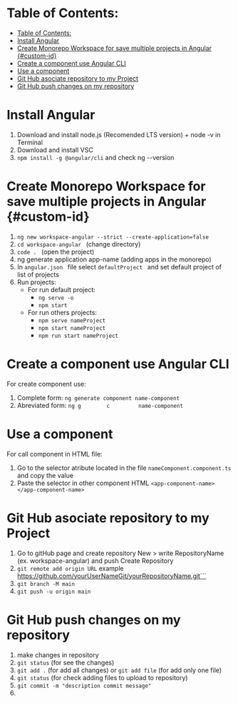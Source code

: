 # Table of Contents:
- [Table of Contents:](#table-of-contents)
- [Install Angular](#install-angular)
- [Create Monorepo Workspace for save multiple projects in Angular {#custom-id}](#create-monorepo-workspace-for-save-multiple-projects-in-angular-custom-id)
- [Create a component use Angular CLI](#create-a-component-use-angular-cli)
- [Use a component](#use-a-component)
- [Git Hub asociate repository to my Project](#git-hub-asociate-repository-to-my-project)
- [Git Hub push changes on my repository](#git-hub-push-changes-on-my-repository)

# Install Angular
1. Download and install node.js (Recomended LTS version) + node -v in Terminal
2. Download and install VSC
3.  ```npm install -g @angular/cli``` and check ng --version 

# Create Monorepo Workspace for save multiple projects in Angular {#custom-id}

1.  ```ng new workspace-angular --strict --create-application=false ```
2.  ```cd workspace-angular ``` (change directory)
3.  ```code . ``` (open the project)
4. ng generate application app-name (adding apps in the monorepo)
5. In  ```angular.json ``` file select  ```defaultProject ``` and set default project of list of projects
6. Run projects:
    - For run default project: 
        -  ```ng serve -o ```
        -  ```npm start ```
    - For run others projects: 
        -  ```npm serve nameProject ```
        -  ```npm start nameProject  ```
        -  ```npm run start nameProject ```

# Create a component use Angular CLI
For create component use:
1. Complete form:    ```ng generate component name-component ```
2. Abreviated form:  ```ng g        c         name-component ```

# Use a component
For call component in HTML file:
1. Go to the selector atribute located in the file ```nameComponent.component.ts``` and copy the value
2. Paste the selector in other component HTML ```<app-component-name></app-component-name>```

# Git Hub asociate repository to my Project
1. Go to gitHub page and create repository New > write RepositoryName (ex. workspace-angular) and push Create Repository
2. ```git remote add origin URL``` example https://github.com/yourUserNameGit/yourRepositoryName.git```
3. ```git branch -M main```
4. ```git push -u origin main```

# Git Hub push changes on my repository
1. make changes in repository
2. ```git status``` (for see the changes)
3. ```git add .``` (for add all changes) or ```git add file``` (for add only one file)
4. ```git status``` (for check adding files to upload to repository)
5. ```git commit -m "description commit message"```
6. 

